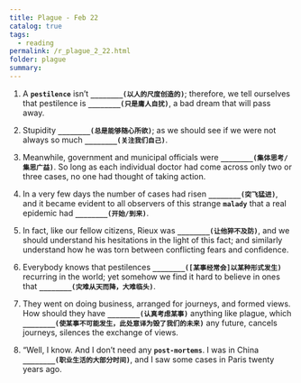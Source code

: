 ```yaml
---
title: Plague - Feb 22
catalog: true
tags: 
  - reading
permalink: /r_plague_2_22.html
folder: plague
summary: 
---
```



1.  A <b data-toggle="tooltip" data-original-title="{{site.data.glossary.pestilence}}">`pestilence`</b> isn’t <b data-toggle="tooltip" data-original-title="{{site.data.answers.plag_d_12_a1}}">`________(以人的尺度创造的)`</b>; therefore, we tell ourselves that pestilence is <b data-toggle="tooltip" data-original-title="{{site.data.answers.plag_d_12_a2}}">`________(只是庸人自扰)`</b>, a bad dream that will pass away.

2.  Stupidity <b data-toggle="tooltip" data-original-title="{{site.data.answers.plag_d_12_b1}}">`________(总是能够随心所欲)`</b>; as we should see if we were not always so much <b data-toggle="tooltip" data-original-title="{{site.data.answers.plag_d_12_b2}}">`________(关注我们自己)`</b>.

3.  Meanwhile, government and municipal officials were <b data-toggle="tooltip" data-original-title="{{site.data.answers.plag_d_12_c1}}">`________(集体思考/集思广益)`</b>. So long as each individual doctor had come across only two or three cases, no one had thought of taking action.

4.  In a very few days the number of cases had risen <b data-toggle="tooltip" data-original-title="{{site.data.answers.plag_d_12_d1}}">`________(突飞猛进)`</b>, and it became evident to all observers of this strange <b data-toggle="tooltip" data-original-title="{{site.data.glossary.malady}}">`malady`</b> that a real epidemic had <b data-toggle="tooltip" data-original-title="{{site.data.answers.plag_d_12_d2}}">`________(开始/到来)`</b>.

5.  In fact, like our fellow citizens, Rieux was <b data-toggle="tooltip" data-original-title="{{site.data.answers.plag_d_12_e1}}">`________(让他猝不及防)`</b>, and we should understand his hesitations in the light of this fact; and similarly understand how he was torn between conflicting fears and confidence.

6.  Everybody knows that pestilences <b data-toggle="tooltip" data-original-title="{{site.data.answers.plag_d_12_f1}}">`________([某事经常会]以某种形式发生)`</b> recurring in the world; yet somehow we find it hard to believe in ones that <b data-toggle="tooltip" data-original-title="{{site.data.answers.plag_d_12_f2}}">`________(灾难从天而降，大难临头)`</b>.

7.  They went on doing business, arranged for journeys, and formed views. How should they have <b data-toggle="tooltip" data-original-title="{{site.data.answers.plag_d_12_g1}}">`________(认真考虑某事)`</b> anything like plague, which <b data-toggle="tooltip" data-original-title="{{site.data.answers.plag_d_12_g2}}">`________(使某事不可能发生，此处意译为毁了我们的未来)`</b> any future, cancels journeys, silences the exchange of views.

8.  “Well, I know. And I don’t need any <b data-toggle="tooltip" data-original-title="{{site.data.glossary.post-mortems}}">`post-mortems`</b>. I was in China <b data-toggle="tooltip" data-original-title="{{site.data.answers.plag_d_12_h1}}">`________(职业生活的大部分时间)`</b>, and I saw some cases in Paris twenty years ago.